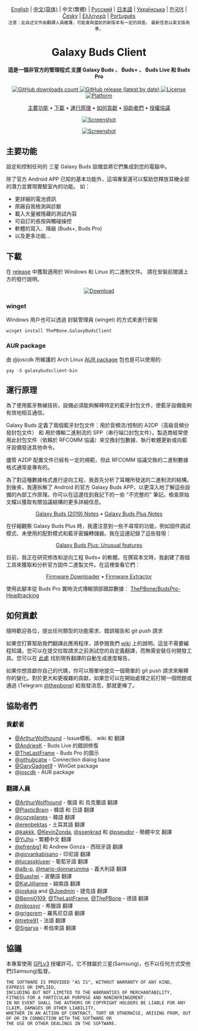 
<p align="center">
    <a href="../README.md">English</a> | <a href="/docs/README_chs.md">中文(简体)</a> | 中文(繁體) | <a href="/docs/README_rus.md">Русский</a> | <a href="/docs/README_jpn.md">日本語</a> | <a href="/docs/README_ukr.md">Українська</a> | <a href="/docs/README_kor.md">한국어</a> | <a href="/docs/README_cze.md">Česky</a> | <a href="/docs/README_gr.md">Ελληνικά</a> | <a href="/docs/README_pt.md">Português</a> <br>
    <sub>注意：此自述文件由翻譯人員維護，可能會與當前的新版本有一定的誤差。 最新信息以英文版為準。</sub>
</p>
<h1 align="center">
  Galaxy Buds Client
  <br>
</h1>
<h4 align="center">這是一個非官方的管理程式 支援 Galaxy Buds 、 Buds+ 、 Buds Live 和 Buds Pro</h4>
<p align="center">
  <a href="https://github.com/ThePBone/GalaxyBudsClient/releases">
    <img alt="GitHub downloads count" src="https://img.shields.io/github/downloads/thepbone/galaxybudsclient/total">
  </a>
  <a href="https://github.com/ThePBone/GalaxyBudsClient/releases">
   <img alt="GitHub release (latest by date)" src="https://img.shields.io/github/v/release/thepbone/galaxybudsclient">
  </a>
  <a href="https://github.com/ThePBone/GalaxyBudsClient/blob/master/LICENSE">
      <img alt="License" src="https://img.shields.io/github/license/thepbone/galaxybudsclient">
  </a>
  <a href="https://github.com/ThePBone/GalaxyBudsClient/releases">
    <img alt="Platform" src="https://img.shields.io/badge/platform-Windows/Linux-yellowgreen">
  </a>
</p>
<p align="center">
  <a href="#主要功能">主要功能</a> •
  <a href="#下載">下載</a> •
  <a href="#運行原理">運行原理</a> •
  <a href="#如何貢獻">如何貢獻</a> •
  <a href="#協助者們">協助者們</a> •
  <a href="#授權協議">授權協議</a>
</p>

<p align="center">
    <a href="https://ko-fi.com/H2H83E5J3"><img alt="Screenshot" src="https://ko-fi.com/img/githubbutton_sm.svg"></a>
</p>

<p align="center">
    <a href="#"><img alt="Screenshot" src="https://github.com/ThePBone/GalaxyBudsClient/blob/master/screenshots/screencap.gif"></a>
</p>

## 主要功能

設定和控制任何的 三星 Galaxy Buds 設備並將它們集成到您的電腦中。

除了官方 Android APP 已知的基本功能外，這項專案還可以幫助您釋放耳機全部的潛力並實現實驗室內的功能。
如：

* 更詳細的電池資訊
* 原廠自我檢測與診斷
* 載入大量被隱藏的測試內容
* 可自訂的長按與觸碰操控
* 軟體的寫入、降級 (Buds+, Buds Pro)
* 以及更多功能...

## 下載

在 [release](https://github.com/ThePBone/GalaxyBudsClient/releases) 中獲取適用於 Windows 和 Linux 的二進制文件。 請在安裝前閱讀上方的發行說明。

<p align="center">
    <a href="https://github.com/ThePBone/GalaxyBudsClient/releases"><img alt="Download" src="https://github.com/ThePBone/GalaxyBudsClient/blob/master/screenshots/download.png"></a>
</p>

### winget

Windows 用戶也可以透過 封裝管理員 (winget) 的方式來進行安裝

```
winget install ThePBone.GalaxyBudsClient
```

### AUR package 

由 @joscdk 所維護的 Arch Linux [AUR package](https://aur.archlinux.org/packages/galaxybudsclient-bin/) 包也是可以使用的:
```
yay -S galaxybudsclient-bin
```


## 運行原理

為了使用藍牙無線技術，設備必須能夠解釋特定的藍牙封包文件，使藍牙設備能夠有效地相互通信。

Galaxy Buds 定義了兩個藍牙封包文件：用於音頻流/控制的 A2DP（高級音頻分發封包文件） 和 用於傳輸二進制流的 SPP（串行端口封包文件）。製造商經常使用此封包文件（依賴於 RFCOMM 協議）來交換封包數據、執行軟體更新或向藍牙設備發送其他命令。

儘管 A2DP 配置文件已經有一定的規範，但此 RFCOMM 協議交換的二進制數據格式通常是專有的。

為了對這種數據格式進行逆向工程，我首先分析了耳機所發送的二進制流的結構。到後來，我還拆解了 Android 的官方 Galaxy Buds APP，以更深入地了解這些設備的內部工作原理。你可以在這邊找到我記下的一些 "不完整的" 筆記。檢查原始文檔以獲取有關協議結構的更多詳細信息。

<p align="center">
  <a href="https://github.com/ThePBone/GalaxyBudsClient/blob/master/GalaxyBudsRFCommProtocol.md">Galaxy Buds (2019) Notes</a> •
  <a href="https://github.com/ThePBone/GalaxyBudsClient/blob/master/Galaxy%20Buds%20Plus%20RFComm%20Protocol%20Notes.md">Galaxy Buds Plus Notes</a>
</p>

在仔細觀察 Galaxy Buds Plus 時，我還注意到一些不尋常的功能，例如固件調試模式、未使用的配對模式和藍牙密鑰轉儲器。我在這邊記錄了這些發現：

<p align="center">
  <a href="https://github.com/ThePBone/GalaxyBudsClient/blob/master/GalaxyBudsPlus_HiddenDebugFeatures.md">Galaxy Buds Plus: Unusual features</a>
</p>

目前，我正在研究修改和逆向工程 Buds+ 的軟體。在撰寫本文時，我創建了兩個工具來獲取和分析官方固件二進製文件。在這裡查看它們：

<p align="center">
  <a href="https://github.com/ThePBone/GalaxyBudsFirmwareDownloader">Firmware Downloader</a> •
  <a href="https://github.com/ThePBone/GalaxyBudsFirmwareExtractor">Firmware Extractor</a>
</p>

使用此腳本從 Buds Pro 實時流式傳輸頭部跟踪數據： [ThePBone/BudsPro-Headtracking](https://github.com/ThePBone/BudsPro-Headtracking)

## 如何貢獻

隨時歡迎各位，提出任何類型的功能需求、錯誤報告和 git push 請求

如果您打算幫助我們翻譯此應用程序，請參閱我們 [wiki](https://github.com/ThePBone/GalaxyBudsClient/wiki/3.-How-to-help-with-translations) 上的說明。這並不需要編程知識，您可以在提交拉取請求之前測試您的自定義翻譯，而無需安裝任何開發工具。您可以在 [此處](https://github.com/ThePBone/GalaxyBudsClient/blob/master/meta/translations.md) 找到現有翻譯的自動生成進度報告。

如果你想貢獻你自己的代碼，你可以簡單地提交一個簡單的 git push 請求來解釋你的變化。對於更大和更複雜的貢獻，如果您可以在開始處理之前打開一個問題或通過 (Telegram [@thepbone](https://t.me/thepbone)) 給我發消息，那就更棒了。

## 協助者們

### 貢獻者

* [@ArthurWolfhound](https://github.com/ArthurWolfhound) - Issue模板、 wiki 和 翻譯
* [@AndriesK](https://github.com/AndriesK) - Buds Live 的錯誤修復
* [@TheLastFrame](https://github.com/TheLastFrame) - Buds Pro 的圖示
* [@githubcatw](https://github.com/githubcatw) - Connection dialog base
* [@GaryGadget9](https://github.com/GaryGadget9) - WinGet package
* [@joscdk](https://github.com/joscdk) - AUR package

### 翻譯人員

* [@ArthurWolfhound](https://github.com/ArthurWolfhound) - 俄語 和 烏克蘭語 翻譯
* [@PlasticBrain](https://github.com/fhalfkg) - 韓語 和 日語 翻譯
* [@cozyplanes](https://github.com/cozyplanes) - 韓語 翻譯
* [@erenbektas](https://github.com/erenbektas) - 土耳其語 翻譯
* [@kakkk](https://github.com/kakkk), [@KevinZonda](https://github.com/KevinZonda), [@ssenkrad](https://github.com/ssenkrad) 和 [@pseudor](https://github.com/pseudor) - 簡體中文 翻譯
* [@YiJhu](https://github.com/YiJhu) - 繁體中文 翻譯
* [@efrenbg1](https://github.com/efrenbg1) 和 Andrew Gonza - 西班牙語 翻譯
* [@giovankabisano](https://github.com/giovankabisano) - 印尼語 翻譯
* [@lucasskluser](https://github.com/lucasskluser) - 葡萄牙語 翻譯
* [@alb-p](https://github.com/alb-p), [@mario-donnarumma](https://github.com/mario-donnarumma) - 義大利語 翻譯
* [@Buashei](https://github.com/Buashei) - 波蘭語 翻譯
* [@KatJillianne](https://github.com/KatJillianne) - 越南語 翻譯
* [@joskaja](https://github.com/joskaja) and [@Joedmin](https://github.com/Joedmin) - 捷克語 翻譯
* [@Benni0109](https://github.com/Benni0109), [@TheLastFrame](https://github.com/TheLastFrame), [@ThePBone](https://github.com/ThePBone) - 德語 翻譯
* [@nikossyr](https://github.com/nikossyr) - 希臘語 翻譯
* [@grigorem](https://github.com/grigorem) - 羅馬尼亞語 翻譯
* [@tretre91](https://github.com/tretre91) - 法語 翻譯
* [@Sigarya](https://github.com/Sigarya) - 希伯來語 翻譯

## 協議

本專案使用 [GPLv3](https://github.com/ThePBone/GalaxyBudsClient/blob/master/LICENSE) 授權許可。它不隸屬於三星(Samsung)，也不以任何方式受他們(Samsung)監督。

```
THE SOFTWARE IS PROVIDED "AS IS", WITHOUT WARRANTY OF ANY KIND, EXPRESS OR IMPLIED, 
INCLUDING BUT NOT LIMITED TO THE WARRANTIES OF MERCHANTABILITY, FITNESS FOR A PARTICULAR PURPOSE AND NONINFRINGEMENT. 
IN NO EVENT SHALL THE AUTHORS OR COPYRIGHT HOLDERS BE LIABLE FOR ANY CLAIM, DAMAGES OR OTHER LIABILITY, 
WHETHER IN AN ACTION OF CONTRACT, TORT OR OTHERWISE, ARISING FROM, OUT OF OR IN CONNECTION WITH THE SOFTWARE OR 
THE USE OR OTHER DEALINGS IN THE SOFTWARE.
```
